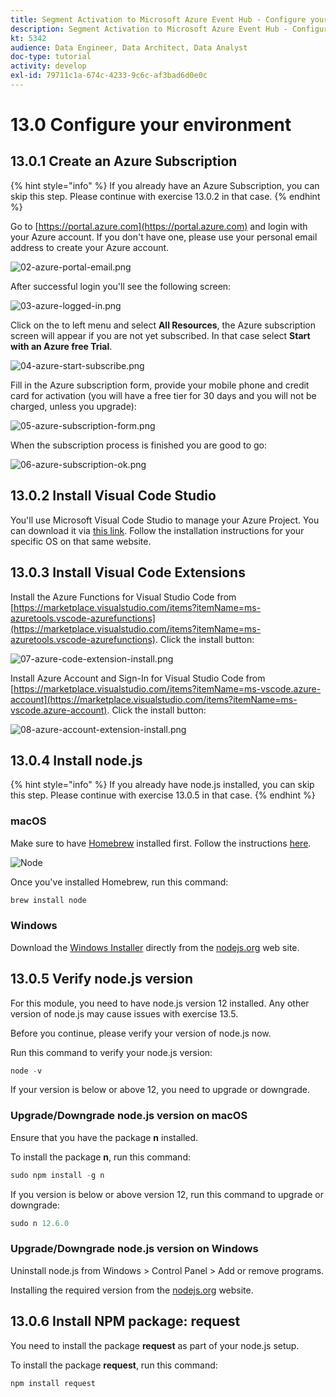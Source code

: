 ```yaml
---
title: Segment Activation to Microsoft Azure Event Hub - Configure your Microsoft Azure environment
description: Segment Activation to Microsoft Azure Event Hub - Configure your Microsoft Azure environment
kt: 5342
audience: Data Engineer, Data Architect, Data Analyst
doc-type: tutorial
activity: develop
exl-id: 79711c1a-674c-4233-9c6c-af3bad6d0e0c
---
```

# 13.0 Configure your environment

## 13.0.1 Create an Azure Subscription


{% hint style="info" %}
If you already have an Azure Subscription, you can skip this step. Please continue with exercise 13.0.2 in that case.
{% endhint %}

Go to [https://portal.azure.com](https://portal.azure.com) and login with your Azure account. If you don't have one, please use your personal email address to create your Azure account.

![02-azure-portal-email.png](./images/02-azure-portal-email.png)

After successful login you'll see the following screen:

![03-azure-logged-in.png](./images/03-azure-logged-in.png)

Click on the to left menu and select **All Resources**, the Azure subscription screen will appear if you are not yet subscribed. In that case select **Start with an Azure free Trial**. 

![04-azure-start-subscribe.png](./images/04-azure-start-subscribe.png)

Fill in the Azure subscription form, provide your mobile phone and credit card for activation (you will have a free tier for 30 days and you will not be charged, unless you upgrade):

![05-azure-subscription-form.png](./images/05-azure-subscription-form.png)

When the subscription process is finished you are good to go: 

![06-azure-subscription-ok.png](./images/06-azure-subscription-ok.png)


## 13.0.2 Install Visual Code Studio

You'll use Microsoft Visual Code Studio to manage your Azure Project. You can download it via [this link](https://code.visualstudio.com/download). Follow the installation instructions for your specific OS on that same website.

## 13.0.3 Install Visual Code Extensions

Install the Azure Functions for Visual Studio Code from [https://marketplace.visualstudio.com/items?itemName=ms-azuretools.vscode-azurefunctions](https://marketplace.visualstudio.com/items?itemName=ms-azuretools.vscode-azurefunctions). Click the install button:

![07-azure-code-extension-install.png](./images/07-azure-code-extension-install.png)

Install Azure Account and Sign-In for Visual Studio Code from [https://marketplace.visualstudio.com/items?itemName=ms-vscode.azure-account](https://marketplace.visualstudio.com/items?itemName=ms-vscode.azure-account). Click the install button:

![08-azure-account-extension-install.png](./images/08-azure-account-extension-install.png)

## 13.0.4 Install node.js

{% hint style="info" %}
If you already have node.js installed, you can skip this step. Please continue with exercise 13.0.5 in that case.
{% endhint %}

### macOS

Make sure to have [Homebrew](https://brew.sh/) installed first. Follow the instructions [here](https://brew.sh/).

![Node](./images/brew.png)

Once you've installed Homebrew, run this command:

```javascript
brew install node
```

### Windows

Download the [Windows Installer](https://nodejs.org/en/#home-downloadhead) directly from the [nodejs.org](https://nodejs.org/en/) web site.

## 13.0.5 Verify node.js version

For this module, you need to have node.js version 12 installed. Any other version of node.js may cause issues with exercise 13.5.

Before you continue, please verify your version of node.js now.

Run this command to verify your node.js version:

```javascript
node -v
```

If your version is below or above 12, you need to upgrade or downgrade.

### Upgrade/Downgrade node.js version on macOS

Ensure that you have the package **n** installed.

To install the package **n**, run this command:

```javascript
sudo npm install -g n
```

If you version is below or above version 12, run this command to upgrade or downgrade:

```javascript
sudo n 12.6.0
```

### Upgrade/Downgrade node.js version on Windows

Uninstall node.js from Windows > Control Panel > Add or remove programs.

Installing the required version from the [nodejs.org](https://nodejs.org/en/) website.

## 13.0.6 Install NPM package: request

You need to install the package **request** as part of your node.js setup.

To install the package **request**, run this command:

```javascript
npm install request
```
